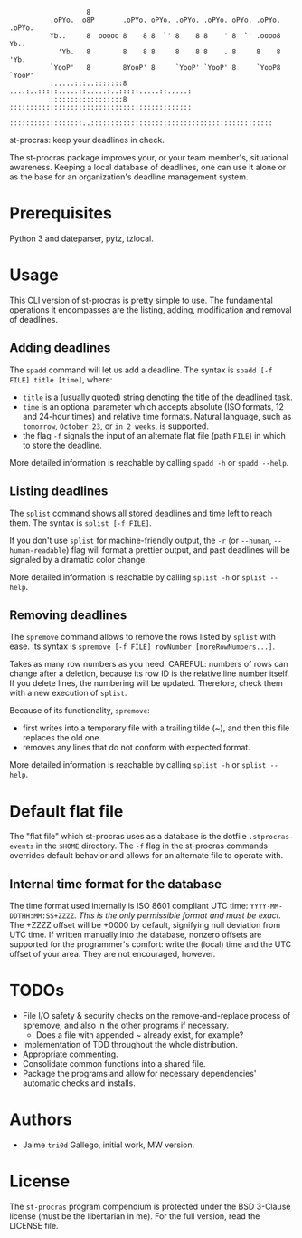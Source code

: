                        8
              .oPYo.  o8P       .oPYo. oPYo. .oPYo. .oPYo. oPYo. .oPYo. .oPYo.
              Yb..     8  ooooo 8    8 8  `' 8    8 8    ' 8  `' .oooo8 Yb..
                'Yb.   8        8    8 8     8    8 8    . 8     8    8   'Yb.
              `YooP'   8        8YooP' 8     `YooP' `YooP' 8     `YooP8 `YooP'
              :.....:::..:::::::8 ....:..:::::.....::.....:..:::::.....::.....:
              ::::::::::::::::::8 :::::::::::::::::::::::::::::::::::::::::::::
              ::::::::::::::::::..:::::::::::::::::::::::::::::::::::::::::::::
st-procras: keep your deadlines in check.

The st-procras package improves your, or your team member's, situational awareness. Keeping a local database of deadlines, one can use it alone or as the base for
an organization's deadline management system.

# Prerequisites
Python 3 and dateparser, pytz, tzlocal.

# Usage
This CLI version of st-procras is pretty simple to use. The fundamental operations it encompasses
are the listing, adding, modification and removal of deadlines.

## Adding deadlines
The `spadd` command will let us add a deadline. The syntax is `spadd [-f FILE] title [time]`,
where:
* `title` is a (usually quoted) string denoting the title of the deadlined task.
* `time` is an optional parameter which accepts absolute (ISO formats, 12 and 24-hour times) and relative
time formats. Natural language, such as `tomorrow`, `October 23`, or `in 2 weeks`, is supported.
* the flag `-f` signals the input of an alternate flat file (path `FILE`) in which to store the deadline.

More detailed information is reachable by calling `spadd -h` or `spadd --help`.

## Listing deadlines
The `splist` command shows all stored deadlines and time left to reach them. The syntax is `splist [-f FILE]`.

If you don't use `splist` for machine-friendly output, the `-r` (or `--human`, `--human-readable`) flag will format a prettier output, and past deadlines will be signaled by a dramatic color change. 

More detailed information is reachable by calling `splist -h` or `splist --help`.

## Removing deadlines
The `spremove` command allows to remove the rows listed by `splist` with ease. Its syntax is `spremove [-f FILE] rowNumber [moreRowNumbers...]`.

Takes as many row numbers as you need. CAREFUL: numbers of rows can change after a deletion, because its row ID is the relative line number itself.
If you delete lines, the numbering will be updated. Therefore, check them with a new execution of `splist`.

Because of its functionality, `spremove`:
* first writes into a temporary file with a trailing tilde (~), and then this file replaces the old one. 
* removes any lines that do not conform with expected format.

More detailed information is reachable by calling `splist -h` or `splist --help`.

# Default flat file
The "flat file" which st-procras uses as a database is the dotfile `.stprocras-events` in the `$HOME` directory.
The `-f` flag in the st-procras commands overrides default behavior and allows for an alternate file to operate with.

## Internal time format for the database
The time format used internally is ISO 8601 compliant UTC time: `YYYY-MM-DDTHH:MM:SS+ZZZZ`. *This is the only permissible format
and must be exact.*
The +ZZZZ offset will be +0000 by default, signifying null deviation from UTC time.
If written manually into the database, nonzero offsets are supported for the programmer's comfort: write the (local) time and the UTC offset of your area. They are not encouraged, however.

# TODOs
* File I/O safety & security checks on the remove-and-replace process of spremove, and also in the other programs if necessary.
    * Does a file with appended ~ already exist, for example?
* Implementation of TDD throughout the whole distribution.
* Appropriate commenting.
* Consolidate common functions into a shared file.
* Package the programs and allow for necessary dependencies' automatic checks and installs.

# Authors
* Jaime `tri0d` Gallego, initial work, MW version.

# License
The `st-procras` program compendium is protected under the BSD 3-Clause license (must be the libertarian in me). For the full version, read the LICENSE file.
